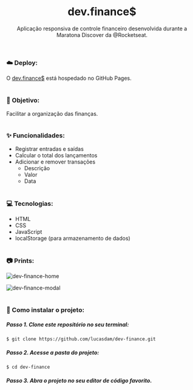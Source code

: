 <h1 align="center">dev.finance$</h1>
<p align="center">Aplicação responsiva de controle financeiro desenvolvida durante a Maratona Discover da @Rocketseat.</p> <br />

### ☁️ Deploy:
O <a href="https://lucasdam.github.io/dev-finance">dev.finance$</a> está hospedado no GitHub Pages.
<br /> <br />

### 🎯 Objetivo:
Facilitar a organização das finanças.
<br /> <br />

### ✨ Funcionalidades:
- Registrar entradas e saídas
- Calcular o total dos lançamentos
- Adicionar e remover transações
    - Descrição
    - Valor
    - Data
<br /> <br />

### 💻 Tecnologias:
- HTML
- CSS
- JavaScript
- localStorage (para armazenamento de dados)
<br /> <br />

### 📷 Prints:
![dev-finance-home](https://user-images.githubusercontent.com/54273070/153476088-1a3815bf-ad86-453b-89a4-fb51f2ff6b72.jpg)

![dev-finance-modal](https://user-images.githubusercontent.com/54273070/153476315-2a43f08f-f71a-4e72-a6e9-fd525a9da973.jpg)
<br /> <br />

### 📂 Como instalar o projeto:

##### Passo 1. Clone este repositório no seu terminal:
```
$ git clone https://github.com/lucasdam/dev-finance.git
```
##### Passo 2. Acesse a pasta do projeto:
```
$ cd dev-finance
```
##### Passo 3. Abra o projeto no seu editor de código favorito.
